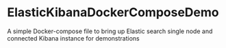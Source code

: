 # ElasticKibanaDockerComposeDemo
A simple Docker-compose file to bring up Elastic search single node and connected Kibana instance for demonstrations 
